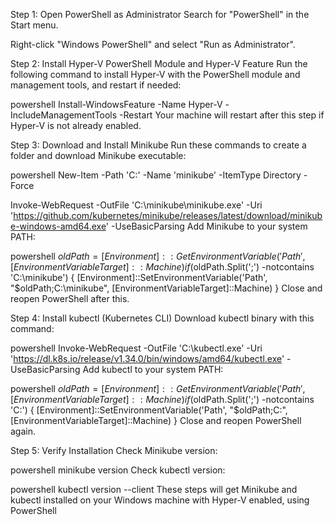 Step 1: Open PowerShell as Administrator
Search for "PowerShell" in the Start menu.

Right-click "Windows PowerShell" and select "Run as Administrator".

Step 2: Install Hyper-V PowerShell Module and Hyper-V Feature
Run the following command to install Hyper-V with the PowerShell module and management tools, and restart if needed:

powershell
Install-WindowsFeature -Name Hyper-V -IncludeManagementTools -Restart
Your machine will restart after this step if Hyper-V is not already enabled.

Step 3: Download and Install Minikube
Run these commands to create a folder and download Minikube executable:

powershell
New-Item -Path 'C:\' -Name 'minikube' -ItemType Directory -Force

Invoke-WebRequest -OutFile 'C:\minikube\minikube.exe' -Uri 'https://github.com/kubernetes/minikube/releases/latest/download/minikube-windows-amd64.exe' -UseBasicParsing
Add Minikube to your system PATH:

powershell
$oldPath = [Environment]::GetEnvironmentVariable('Path', [EnvironmentVariableTarget]::Machine)
if ($oldPath.Split(';') -notcontains 'C:\minikube') {
  [Environment]::SetEnvironmentVariable('Path', "$oldPath;C:\minikube", [EnvironmentVariableTarget]::Machine)
}
Close and reopen PowerShell after this.

Step 4: Install kubectl (Kubernetes CLI)
Download kubectl binary with this command:

powershell
Invoke-WebRequest -OutFile 'C:\kubectl.exe' -Uri 'https://dl.k8s.io/release/v1.34.0/bin/windows/amd64/kubectl.exe' -UseBasicParsing
Add kubectl to your system PATH:

powershell
$oldPath = [Environment]::GetEnvironmentVariable('Path', [EnvironmentVariableTarget]::Machine)
if ($oldPath.Split(';') -notcontains 'C:\') {
  [Environment]::SetEnvironmentVariable('Path', "$oldPath;C:\", [EnvironmentVariableTarget]::Machine)
}
Close and reopen PowerShell again.

Step 5: Verify Installation
Check Minikube version:

powershell
minikube version
Check kubectl version:

powershell
kubectl version --client
These steps will get Minikube and kubectl installed on your Windows machine with Hyper-V enabled, using PowerShell
